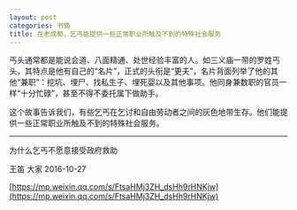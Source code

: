 ```yaml
---
layout: post
categories: 书摘
title: 在老成都，乞丐能提供一些正常职业所触及不到的特殊社会服务
---
```


丐头通常都是能说会道、八面精通、处世经验丰富的人。如三义庙一带的罗姓丐头，其特点是他有自己的“名片”，正式的头衔是“更夫”，名片背面列举了他的其他“兼职”：挖坑、埋尸、找私生子、埋死婴以及其他事项。他同身兼数职的官员一样“十分忙碌”，甚至不得不委托属下做助手。

这个故事告诉我们，有些乞丐在乞讨和自由劳动者之间的灰色地带生存。他们能提供一些正常职业所触及不到的特殊社会服务。

---

为什么乞丐不愿意接受政府救助

王笛  大家  2016-10-27

[https://mp.weixin.qq.com/s/FtsaHMj3ZH_dsHh9rHNKjw](https://mp.weixin.qq.com/s/FtsaHMj3ZH_dsHh9rHNKjw)